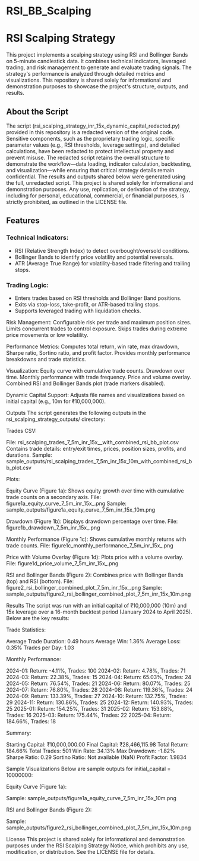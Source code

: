 # RSI_BB_Scalping

# RSI Scalping Strategy
This project implements a scalping strategy using RSI and Bollinger Bands on 5-minute candlestick data. It combines technical indicators, leveraged trading, and risk management to generate and evaluate trading signals. The strategy's performance is analyzed through detailed metrics and visualizations. This repository is shared solely for informational and demonstration purposes to showcase the project's structure, outputs, and results.

## About the Script
The script (rsi_scalping_strategy_inr_15x_dynamic_capital_redacted.py) provided in this repository is a redacted version of the original code. Sensitive components, such as the proprietary trading logic, specific parameter values (e.g., RSI thresholds, leverage settings), and detailed calculations, have been redacted to protect intellectual property and prevent misuse. The redacted script retains the overall structure to demonstrate the workflow—data loading, indicator calculation, backtesting, and visualization—while ensuring that critical strategy details remain confidential. The results and outputs shared below were generated using the full, unredacted script. This project is shared solely for informational and demonstration purposes. Any use, replication, or derivation of the strategy, including for personal, educational, commercial, or financial purposes, is strictly prohibited, as outlined in the LICENSE file.

## Features

### Technical Indicators:
- RSI (Relative Strength Index) to detect overbought/oversold conditions.
- Bollinger Bands to identify price volatility and potential reversals.
- ATR (Average True Range) for volatility-based trade filtering and trailing stops.


### Trading Logic:
- Enters trades based on RSI thresholds and Bollinger Band positions.
- Exits via stop-loss, take-profit, or ATR-based trailing stops.
- Supports leveraged trading with liquidation checks.


Risk Management:
Configurable risk per trade and maximum position sizes.
Limits concurrent trades to control exposure.
Skips trades during extreme price movements or low volatility.


Performance Metrics:
Computes total return, win rate, max drawdown, Sharpe ratio, Sortino ratio, and profit factor.
Provides monthly performance breakdowns and trade statistics.


Visualization:
Equity curve with cumulative trade counts.
Drawdown over time.
Monthly performance with trade frequency.
Price and volume overlay.
Combined RSI and Bollinger Bands plot (trade markers disabled).


Dynamic Capital Support:
Adjusts file names and visualizations based on initial capital (e.g., 10m for ₹10,000,000).



Outputs
The script generates the following outputs in the rsi_scalping_strategy_outputs/ directory:

Trades CSV:

File: rsi_scalping_trades_7_5m_inr_15x_<capital>_with_combined_rsi_bb_plot.csv
Contains trade details: entry/exit times, prices, position sizes, profits, and durations.
Sample: sample_outputs/rsi_scalping_trades_7_5m_inr_15x_10m_with_combined_rsi_bb_plot.csv


Plots:

Equity Curve (Figure 1a):
Shows equity growth over time with cumulative trade counts on a secondary axis.
File: figure1a_equity_curve_7_5m_inr_15x_<capital>.png
Sample: sample_outputs/figure1a_equity_curve_7_5m_inr_15x_10m.png


Drawdown (Figure 1b):
Displays drawdown percentage over time.
File: figure1b_drawdown_7_5m_inr_15x_<capital>.png


Monthly Performance (Figure 1c):
Shows cumulative monthly returns with trade counts.
File: figure1c_monthly_performance_7_5m_inr_15x_<capital>.png


Price with Volume Overlay (Figure 1d):
Plots price with a volume overlay.
File: figure1d_price_volume_7_5m_inr_15x_<capital>.png


RSI and Bollinger Bands (Figure 2):
Combines price with Bollinger Bands (top) and RSI (bottom).
File: figure2_rsi_bollinger_combined_plot_7_5m_inr_15x_<capital>.png
Sample: sample_outputs/figure2_rsi_bollinger_combined_plot_7_5m_inr_15x_10m.png





Results
The script was run with an initial capital of ₹10,000,000 (10m) and 15x leverage over a 16-month backtest period (January 2024 to April 2025). Below are the key results:

Trade Statistics:

Average Trade Duration: 0.49 hours
Average Win: 1.36%
Average Loss: 0.35%
Trades per Day: 1.03


Monthly Performance:

2024-01: Return: -4.11%, Trades: 100
2024-02: Return: 4.78%, Trades: 71
2024-03: Return: 22.38%, Trades: 15
2024-04: Return: 65.03%, Trades: 24
2024-05: Return: 76.54%, Trades: 21
2024-06: Return: 80.07%, Trades: 25
2024-07: Return: 76.80%, Trades: 28
2024-08: Return: 119.36%, Trades: 24
2024-09: Return: 133.39%, Trades: 27
2024-10: Return: 132.75%, Trades: 29
2024-11: Return: 130.86%, Trades: 25
2024-12: Return: 140.93%, Trades: 25
2025-01: Return: 154.25%, Trades: 31
2025-02: Return: 153.88%, Trades: 16
2025-03: Return: 175.44%, Trades: 22
2025-04: Return: 184.66%, Trades: 18


Summary:

Starting Capital: ₹10,000,000.00
Final Capital: ₹28,466,115.98
Total Return: 184.66%
Total Trades: 501
Win Rate: 34.13%
Max Drawdown: -1.82%
Sharpe Ratio: 0.29
Sortino Ratio: Not available (NaN)
Profit Factor: 1.9834



Sample Visualizations
Below are sample outputs for initial_capital = 10000000:

Equity Curve (Figure 1a):

Sample: sample_outputs/figure1a_equity_curve_7_5m_inr_15x_10m.png


RSI and Bollinger Bands (Figure 2):

Sample: sample_outputs/figure2_rsi_bollinger_combined_plot_7_5m_inr_15x_10m.png



License
This project is shared solely for informational and demonstration purposes under the RSI Scalping Strategy Notice, which prohibits any use, modification, or distribution. See the LICENSE file for details.
